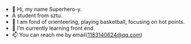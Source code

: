 - 👋 Hi, my name Superhero-y.
- A student from sztu. 
- 👀 I am fond of orienteering, playing basketball, focusing on hot points.
- 🌱 I’m currently learning front end.
- 📫 You can reach me by email(1183140624@qq.com)

<!---
Superhero-y/Superhero-y is a ✨ special ✨ repository because its `README.md` (this file) appears on your GitHub profile.
You can click the Preview link to take a look at your changes.
--->

